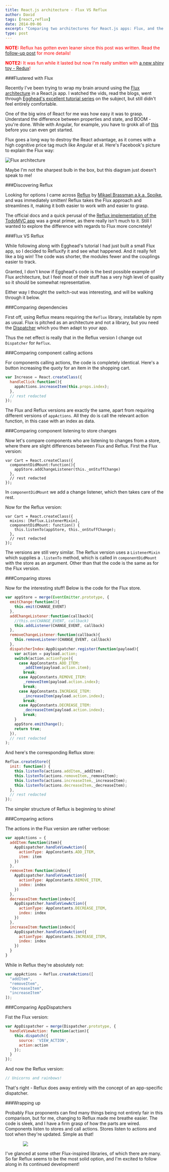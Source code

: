 ```yaml
---
title: React.js architecture - Flux VS Reflux
author: David
tags: [react,reflux]
date: 2014-09-06
excerpt: "Comparing two architectures for React.js apps: Flux, and the Reflux adaption"
type: post
---
```


<span style="color:red;">**NOTE:** Reflux has gotten even leaner since this post was written. Read the [follow-up post](../reflux-refinement) for more details!</span>

<span style="color:red;">**NOTE2:** It was fun while it lasted but now I'm really smitten with [a new shiny toy - Redux](../a-react-redux-example-app/)!</span>

###Flustered with Flux

Recently I've been trying to wrap my brain around using the [Flux architecture](http://facebook.github.io/react/docs/flux-overview.html) in a React.js app. I watched the vids, read the blogs, went through [Egghead's excellent tutorial series](https://egghead.io/series/react-flux-architecture) on the subject, but still didn't feel entirely comfortable.

One of the big wins of React for me was how easy it was to grasp. Understand the difference between properties and state, and BOOM - you're done. While with Angular, for example, you have to grokk all of [this](https://docs.angularjs.org/guide/concepts) before you can even get started.

Flux goes a long way to destroy the React advantage, as it comes with a high cognitive price tag much like Angular et al. Here's Facebook's picture to explain the Flux way:

![Flux architecture](../../img/flux-diagram.png)

Maybe I'm not the sharpest bulb in the box, but this diagram just doesn't speak to me!

###Discovering Reflux

Looking for options I came across [Reflux](https://github.com/spoike/refluxjs) by [Mikael Brassman a.k.a. Spoike](http://spoike.ghost.io/), and was immediately smitten! Reflux takes the Flux approach and streamlines it, making it both easier to work with and easier to grasp.

The official docs and a quick perusal of the [Reflux implementation of the TodoMVC app](https://github.com/spoike/refluxjs-todo) was a great primer, as there really isn't much to it. Still I wanted to explore the difference with regards to Flux more concretely!

###Flux VS Reflux

While following along with Egghead's tutorial I had just built a small Flux app, so I decided to Refluxify it and see what happened. And it really felt like a big win! The code was shorter, the modules fewer and the couplings easier to track.

Granted, I don't know if Egghead's code is the best possible example of Flux architecture, but I feel most of their stuff has a very high level of quality so it should be somewhat representative.

Either way I thought the switch-out was interesting, and will be walking through it below.

###Comparing dependencies

First off, using Reflux means requiring the `Reflux` library, installable by npm as usual. Flux is pitched as an architecture and not a library, but you need the [Dispatcher](https://github.com/facebook/flux/blob/master/src/Dispatcher.js) which you then adapt to your app. 

Thus the net effect is really that in the Reflux version I change out `Dispatcher` for `Reflux`.

###Comparing component calling actions

For components calling actions, the code is completely identical. Here's a button increasing the quoty for an item in the shopping cart.

```javascript
var Increase = React.createClass({
  handleClick:function(){
    appActions.increaseItem(this.props.index);
  },
  // rest redacted
});
```

The Flux and Reflux versions are exactly the same, apart from requiring different versions of `appActions`. All they do is call the relevant action function, in this case with an index as data.


###Comparing component listening to store changes

Now let's compare components who are listening to changes from a store, where there are slight differences between Flux and Reflux. First the Flux version:

```
var Cart = React.createClass({
  componentDidMount:function(){
    appStore.addChangeListener(this._onStuffChange)
  },
  // rest redacted
});
```

In `componentDidMount` we add a change listener, which then takes care of the rest.

Now for the Reflux version:

```
var Cart = React.createClass({
  mixins: [Reflux.ListenerMixin],
  componentDidMount: function() {
    this.listenTo(appStore, this._onStuffChange);
  },
  // rest redacted
});
```

The versions are still very similar. The Reflux version uses a `ListenerMixin` which supplies a `.listenTo` method, which is called in `componentDidMount` with the store as an argument. Other than that the code is the same as for the Flux version.

###Comparing stores

Now for the interesting stuff! Below is the code for the Flux store.

```javascript
var appStore = merge(EventEmitter.prototype, {
  emitChange:function(){
    this.emit(CHANGE_EVENT)
  },
  addChangeListener:function(callback){
    //this.on(CHANGE_EVENT, callback)
    this.addListener(CHANGE_EVENT, callback)
  },
  removeChangeListener:function(callback){
    this.removeListener(CHANGE_EVENT, callback)
  },
  dispatcherIndex:AppDispatcher.register(function(payload){
    var action = payload.action;
    switch(action.actionType){
      case AppConstants.ADD_ITEM:
        _addItem(payload.action.item);
        break;
      case AppConstants.REMOVE_ITEM:
        _removeItem(payload.action.index);
        break;
      case AppConstants.INCREASE_ITEM:
        _increaseItem(payload.action.index);
        break;
      case AppConstants.DECREASE_ITEM:
        _decreaseItem(payload.action.index);
        break;
    }
    appStore.emitChange();
    return true;
  }),
  // rest redacted
);
```

And here's the corresponding Reflux store:

```javascript
Reflux.createStore({
  init: function() {
    this.listenTo(actions.addItem,_addItem);
    this.listenTo(actions.removeItem,_removeItem);
    this.listenTo(actions.increaseItem,_increaseItem);
    this.listenTo(actions.decreaseItem,_decreaseItem);
  },
  // rest redacted
});
```

The simpler structure of Reflux is beginning to shine!

###Comparing actions

The actions in the Flux version are rather verbose:

```javascript
var appActions = {
  addItem:function(item){
    AppDispatcher.handleViewAction({
      actionType: AppConstants.ADD_ITEM,
      item: item
    })
  },
  removeItem:function(index){
    AppDispatcher.handleViewAction({
      actionType: AppConstants.REMOVE_ITEM,
      index: index
    })
  },
  decreaseItem:function(index){
    AppDispatcher.handleViewAction({
      actionType: AppConstants.DECREASE_ITEM,
      index: index
    })
  },
  increaseItem:function(index){
    AppDispatcher.handleViewAction({
      actionType: AppConstants.INCREASE_ITEM,
      index: index
    })
  }
}
```

While in Reflux they're absolutely not:

```javascript
var appActions = Reflux.createActions([
  "addItem",
  "removeItem",
  "decreaseItem",
  "increaseItem"
]);
```

###Comparing AppDispatchers

Fist the Flux version:

```javascript
var AppDispatcher = merge(Dispatcher.prototype, {
  handleViewAction: function(action){
    this.dispatch({
      source: 'VIEW_ACTION',
      action:action
    });
  }
});
```

And now the Reflux version:

```javascript
// Unicorns and rainbows!
```

That's right - Reflux does away entirely with the concept of an app-specific dispatcher.

###Wrapping up

Probably Flux proponents can find many things being not entirely fair in this comparison, but for me, changing to Reflux made me breathe easier. The code is sleek, and I have a firm grasp of how the parts are wired. Components listen to stores and call actions. Stores listen to actions and toot when they're updated. Simple as that!

<img src='../../img/reflux-flow.jpg' style="margin-left:4em;max-height:300px;" />

I've glanced at some other Flux-inspired libraries, of which there are many. So far Reflux seems to be the most solid option, and I'm excited to follow along in its continued development!